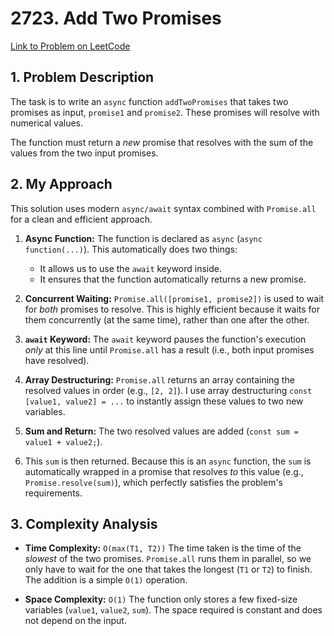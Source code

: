 # 2723. Add Two Promises

[Link to Problem on LeetCode](https://leetcode.com/problems/add-two-promises/)

## 1. Problem Description

The task is to write an `async` function `addTwoPromises` that takes two promises as input, `promise1` and `promise2`. These promises will resolve with numerical values.

The function must return a *new* promise that resolves with the sum of the values from the two input promises.

## 2. My Approach

This solution uses modern `async/await` syntax combined with `Promise.all` for a clean and efficient approach.

1.  **Async Function:** The function is declared as `async` (`async function(...)`). This automatically does two things:
    * It allows us to use the `await` keyword inside.
    * It ensures that the function automatically returns a new promise.
2.  **Concurrent Waiting:** `Promise.all([promise1, promise2])` is used to wait for *both* promises to resolve. This is highly efficient because it waits for them concurrently (at the same time), rather than one after the other.
3.  **`await` Keyword:** The `await` keyword pauses the function's execution *only* at this line until `Promise.all` has a result (i.e., both input promises have resolved).
    
4.  **Array Destructuring:** `Promise.all` returns an array containing the resolved values in order (e.g., `[2, 2]`). I use array destructuring `const [value1, value2] = ...` to instantly assign these values to two new variables.
5.  **Sum and Return:** The two resolved values are added (`const sum = value1 + value2;`).
6.  This `sum` is then returned. Because this is an `async` function, the `sum` is automatically wrapped in a promise that resolves *to* this value (e.g., `Promise.resolve(sum)`), which perfectly satisfies the problem's requirements.

## 3. Complexity Analysis

* **Time Complexity:** `O(max(T1, T2))`
    The time taken is the time of the *slowest* of the two promises. `Promise.all` runs them in parallel, so we only have to wait for the one that takes the longest (`T1` or `T2`) to finish. The addition is a simple `O(1)` operation.

* **Space Complexity:** `O(1)`
    The function only stores a few fixed-size variables (`value1`, `value2`, `sum`). The space required is constant and does not depend on the input.